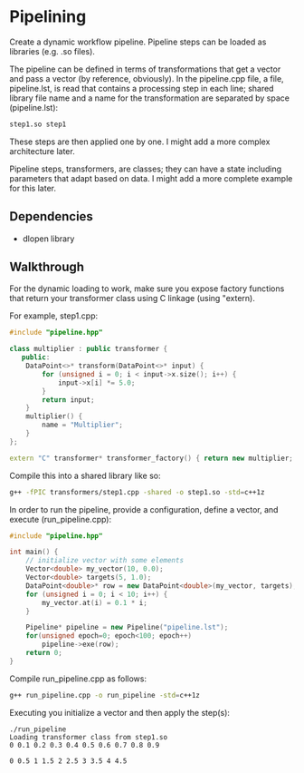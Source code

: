 # Pipelining
Create a dynamic workflow pipeline. Pipeline steps can be loaded as libraries (e.g. .so files).

The pipeline can be defined in terms of transformations that get a vector and pass a vector (by reference, obviously). In the pipeline.cpp file, a file, pipeline.lst, is read that contains a processing step in each line; shared library file name and a name for the transformation are separated by space (pipeline.lst):
```bash
step1.so step1
```

These steps are then applied one by one. I might add a more complex architecture later.

Pipeline steps, transformers, are classes; they can have a state including parameters that adapt based on data. I might add a more complete example for this later.

## Dependencies
* dlopen library

## Walkthrough
For the dynamic loading to work, make sure you expose factory functions that return your transformer class using C linkage (using "extern).

For example, step1.cpp:
```cpp
#include "pipeline.hpp"

class multiplier : public transformer {
   public:
    DataPoint<>* transform(DataPoint<>* input) {
        for (unsigned i = 0; i < input->x.size(); i++) {
            input->x[i] *= 5.0;
        }
        return input;
    }
    multiplier() {
        name = "Multiplier";
    }
};

extern "C" transformer* transformer_factory() { return new multiplier; }
```

Compile this into a shared library like so:
```bash
g++ -fPIC transformers/step1.cpp -shared -o step1.so -std=c++1z
```

In order to run the pipeline, provide a configuration, define a vector, and execute (run_pipeline.cpp):
```cpp
#include "pipeline.hpp"

int main() {
    // initialize vector with some elements
    Vector<double> my_vector(10, 0.0);
    Vector<double> targets(5, 1.0);
    DataPoint<double>* row = new DataPoint<double>(my_vector, targets);
    for (unsigned i = 0; i < 10; i++) {
        my_vector.at(i) = 0.1 * i;
    }

    Pipeline* pipeline = new Pipeline("pipeline.lst");
    for(unsigned epoch=0; epoch<100; epoch++)
        pipeline->exe(row);
    return 0;
}
```

Compile run_pipeline.cpp as follows:
```bash
g++ run_pipeline.cpp -o run_pipeline -std=c++1z
```

Executing you initialize a vector and then apply the step(s):
```
./run_pipeline
Loading transformer class from step1.so
0 0.1 0.2 0.3 0.4 0.5 0.6 0.7 0.8 0.9

0 0.5 1 1.5 2 2.5 3 3.5 4 4.5
```

